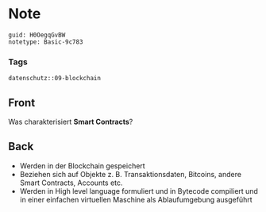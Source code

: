 # Note
```
guid: H0OegqGvBW
notetype: Basic-9c783
```

### Tags
```
datenschutz::09-blockchain
```

## Front
Was charakterisiert <b>Smart Contracts</b>?

## Back
<ul><li>Werden in der Blockchain gespeichert</li><li>Beziehen sich auf Objekte z. B. Transaktionsdaten, Bitcoins, andere Smart Contracts, Accounts etc.</li><li>Werden in High level language formuliert und in Bytecode compiliert und in einer einfachen virtuellen Maschine als Ablaufumgebung ausgeführt</li></ul>
